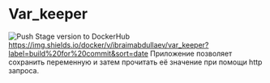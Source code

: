 # Var_keeper
![Push Stage version to DockerHub](https://github.com/ibraimabdullaev/var_keeper/actions/workflows/staging.yml/badge.svg) https://img.shields.io/docker/v/ibraimabdullaev/var_keeper?label=build%20for%20commit&sort=date
Приложение позволяет сохранить переменную и затем прочитать её значение при помощи http запроса.
